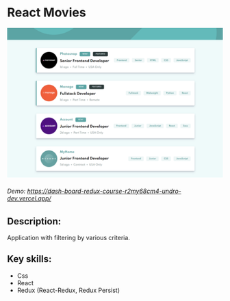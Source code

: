 # React Movies

![Alt-текст](https://raw.githubusercontent.com/undro-dev/dash-board-redux-course/main/src/screen-app.png?v=3&s=460 "Орк")

###### Demo: https://dash-board-redux-course-r2my68cm4-undro-dev.vercel.app/
## Description:
Application with filtering by various criteria.

## Key skills:
- Css
- React
- Redux (React-Redux, Redux Persist)